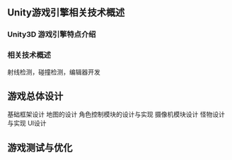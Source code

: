 ## Unity游戏引擎相关技术概述
### Unity3D 游戏引擎特点介绍

### 相关技术概述
射线检测，碰撞检测，编辑器开发

## 游戏总体设计
基础框架设计
地图的设计
角色控制模块的设计与实现
摄像机模块设计
怪物设计与实现
UI设计

## 游戏测试与优化
